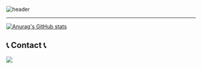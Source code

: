 <div align="left">

<!-- [![Typing SVG](https://readme-typing-svg.demolab.com?font=Fira+Code&weight=700&size=30&duration=1400&pause=2000&color=20A3F7&background=01FF7500&vCenter=true&random=false&width=450&height=100&lines=My+First+Github👋)](https://git.io/typing-svg) -->

![header](https://capsule-render.vercel.app/api?type=waving&color=timeGradient&text=My%20First%20Github%20👋&animation=twinkling&fontSize=35&fontAlignY=40&fontAlign=70&height=150)


---

[![Anurag's GitHub stats](https://github-readme-stats.vercel.app/api?username=YoungCheol-Lee)](https://github.com/anuraghazra/github-readme-stats)


## 📞 Contact 📞
<div style="display:flex; flex-direction:row;">
    <a href="mailto:ehong641@gmail.com">
        <img src="https://img.shields.io/badge/Gmail-EA4335?style=for-the-badge&logo=Gmail&logoColor=white"> 
    </a>
</div><br>